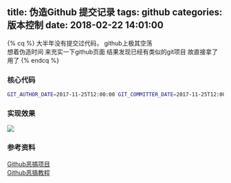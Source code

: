 title: 伪造Github 提交记录 
tags: github
categories: 版本控制
date: 2018-02-22  14:01:00
---

{% cq %} 大半年没有提交过代码， github上极其空荡  
想着伪造时间 来充实一下github页面
结果发现已经有类似的git项目
故直接拿了用了
{% endcq %}

### 核心代码
```bash
GIT_AUTHOR_DATE=2017-11-25T12:00:00 GIT_COMMITTER_DATE=2017-11-25T12:00:00 git commit --allow-empty -m "gitfiti" > /dev/null
```
<!-- more -->
### 实现效果
![](https://ws1.sinaimg.cn/large/006Xrlj6gy1fop7b9r5npj30kl05v0sr.jpg)
### 参考资料
[Github恶搞项目](https://github.com/gelstudios/gitfiti)  
[Github恶搞教程](http://www.cnblogs.com/honoka/p/4865622.html)